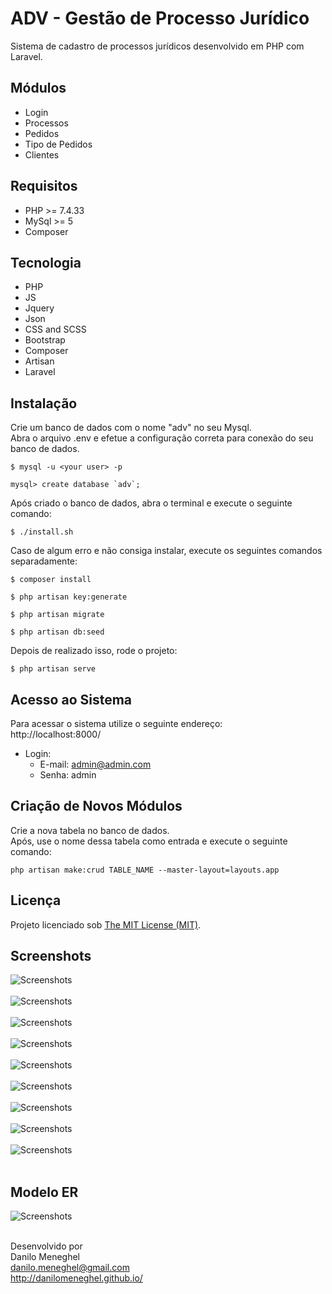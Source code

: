 # ADV - Gestão de Processo Jurídico

Sistema de cadastro de processos jurídicos desenvolvido em PHP com Laravel.

## Módulos

- Login
- Processos
- Pedidos
- Tipo de Pedidos
- Clientes

## Requisitos

- PHP >= 7.4.33
- MySql >= 5
- Composer

## Tecnologia

- PHP
- JS
- Jquery
- Json
- CSS and SCSS
- Bootstrap
- Composer
- Artisan
- Laravel

## Instalação

Crie um banco de dados com o nome "adv" no seu Mysql.<br>
Abra o arquivo .env e efetue a configuração correta para conexão do seu banco de dados.<br>

```
$ mysql -u <your user> -p

mysql> create database `adv`;
```

Após criado o banco de dados, abra o terminal e execute o seguinte comando:

```
$ ./install.sh
```

Caso de algum erro e não consiga instalar, execute os seguintes comandos separadamente:

```
$ composer install

$ php artisan key:generate

$ php artisan migrate

$ php artisan db:seed
```

Depois de realizado isso, rode o projeto:

```
$ php artisan serve
```

## Acesso ao Sistema

Para acessar o sistema utilize o seguinte endereço:<br>
http://localhost:8000/<br>

- Login:
	- E-mail: admin@admin.com
	- Senha: admin

## Criação de Novos Módulos

Crie a nova tabela no banco de dados.<br>
Após, use o nome dessa tabela como entrada e execute o seguinte comando:

```
php artisan make:crud TABLE_NAME --master-layout=layouts.app
```

## Licença

Projeto licenciado sob <a href="LICENSE">The MIT License (MIT)</a>.

## Screenshots

![Screenshots](screenshots/screenshot01.png) <br><br>
![Screenshots](screenshots/screenshot02.png) <br><br>
![Screenshots](screenshots/screenshot03.png) <br><br>
![Screenshots](screenshots/screenshot04.png) <br><br>
![Screenshots](screenshots/screenshot05.png) <br><br>
![Screenshots](screenshots/screenshot06.png) <br><br>
![Screenshots](screenshots/screenshot07.png) <br><br>
![Screenshots](screenshots/screenshot08.png) <br><br>
![Screenshots](screenshots/screenshot09.png) <br><br>

## Modelo ER

![Screenshots](screenshots/modelo_er.png) <br><br>


Desenvolvido por<br>
Danilo Meneghel<br>
danilo.meneghel@gmail.com<br>
http://danilomeneghel.github.io/<br>

